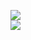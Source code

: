 [![](https://img.shields.io/badge/Made%20With-Github%20Spray-lightgrey.svg?style=for-the-badge&logo=github)](https://github.com/Annihil/github-spray#2539)  
[![](https://i.imgur.com/2DrTn0Z.gif)](https://github.com/Annihil/github-spray)